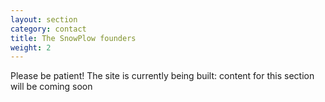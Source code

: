 ```yaml
---
layout: section
category: contact
title: The SnowPlow founders
weight: 2
---
```


Please be patient! The site is currently being built: content for this section will be coming soon